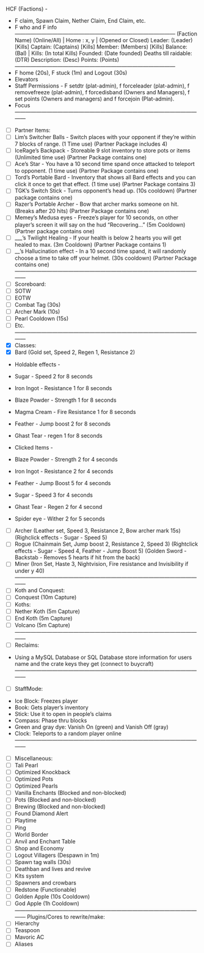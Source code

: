 HCF (Factions) -
- F claim, Spawn Claim, Nether Claim, End Claim, etc.
- F who and F info
——————————————————————————————
(Faction Name) (Online/All) | Home : x, y | (Opened or Closed)
  Leader: (Leader) [Kills]
  Captain: (Captains) [Kills]
  Member: (Members) [Kills]
  Balance: (Bal) | Kills: (In total Kills)
  Founded: (Date founded)
  Deaths till raidable: (DTR)
  Description: (Desc)
  Points: (Points)
——————————————————————————————
- F home (20s), F stuck (1m) and Logout (30s)
- Elevators
- Staff Permissions - F setdtr (plat-admin), f forceleader (plat-admin), f removefreeze (plat-admin), f forcedisband (Owners and Managers), f set points (Owners and managers) and f forcejoin (Plat-admin).
- Focus
————————————————————————————————————
- [ ] Partner Items:
- [ ] Lim’s Switcher Balls - Switch places with your opponent if they’re within 7 blocks of range. (1 Time use) (Partner Package includes 4)
- [ ] IceRage’s Backpack - Storeable 9 slot inventory to store pots or items (Unlimited time use) (Partner Package contains one)
- [ ] Ace’s Star - You have a 10 second time spand once attacked to teleport to opponent. (1 time use) (Partner Package contains one)
- [ ] Tord’s Portable Bard - Inventory that shows all Bard effects and you can click it once to get that effect. (1 time use) (Partner Package contains 3)
- [ ] TGK’s Switch Stick - Turns opponent’s head up. (10s cooldown) (Partner package contains one)
- [ ] Razer’s Portable Archer - Bow that archer marks someone on hit. (Breaks after 20 hits) (Partner Package contains one)
- [ ] Memey’s Medusa eyes - Freeze’s player for 10 seconds, on other player’s screen it will say on the hud “Recovering...” (5m Cooldown) (Partner package contains one)
- [ ] ___’s Twilight Healing - If your health is below 2 hearts you will get healed to max. (3m Cooldown) (Partner Package contains 1)
- [ ] __’s Hallucination effect - In a 10 second time spand, it will randomly choose a time to take off your helmet. (30s cooldown) (Partner Package contains one)
 ————————————————————————————————————
- [ ] Scoreboard:
- [ ] SOTW
- [ ] EOTW
- [ ] Combat Tag (30s)
- [ ] Archer Mark (10s)
- [ ] Pearl Cooldown (15s)
- [ ] Etc.
————————————————————————————————————
- [x] Classes:
- [x] Bard (Gold set, Speed 2, Regen 1, Resistance 2) 
- Holdable effects -
- Sugar - Speed 2 for 8 seconds
- Iron Ingot - Resistance 1 for 8 seconds
- Blaze Powder - Strength 1 for 8 seconds
- Magma Cream - Fire Resistance 1 for 8 seconds
- Feather - Jump boost 2 for 8 seconds 
- Ghast Tear - regen 1 for 8 seconds

- Clicked Items -
- Blaze Powder - Strength 2 for 4 seconds
- Iron Ingot - Resistance 2 for 4 seconds
- Feather - Jump Boost 5 for 4 seconds
- Sugar - Speed 3 for 4 seconds
- Ghast Tear - Regen 2 for 4 second
- Spider eye - Wither 2 for 5 seconds
- [ ] Archer (Leather set, Speed 3, Resistance 2, Bow archer mark 15s) (Righclick effects - Sugar - Speed 5)
- [ ] Rogue (Chainmain Set, Jump boost 2, Resistance 2, Speed 3) (Rightclick  effects - Sugar - Speed 4, Feather - Jump Boost 5) (Golden Sword - Backstab - Removes 5 hearts if hit from the back)
- [ ] Miner (Iron Set, Haste 3, Nightvision, Fire resistance and Invisibility if under y 40)
————————————————————————————————————
- [ ] Koth and Conquest:
- [ ] Conquest (10m Capture) 
- [ ] Koths:
- [ ] Nether Koth (5m Capture)
- [ ] End Koth (5m Capture)
- [ ] Volcano (5m Capture)
————————————————————————————————————
- [ ] Reclaims:
- Using a MySQL Database or SQL Database store information for users name and the crate keys they get (connect to buycraft)
————————————————————————————————————
- [ ] StaffMode:
- Ice Block: Freezes player
- Book: Gets player’s inventory
- Stick: Use it to open in people’s claims
- Compass: Phase thru blocks
- Green and gray dye: Vanish On (green) and Vanish Off (gray)
- Clock: Teleports to a random player online
————————————————————————————————————
- [ ] Miscellaneous:
- [ ] Tali Pearl
- [ ] Optimized Knockback
- [ ] Optimized Pots 
- [ ] Optimized Pearls
- [ ] Vanilla Enchants (Blocked and non-blocked)
- [ ] Pots (Blocked and non-blocked)
- [ ] Brewing (Blocked and non-blocked)
- [ ] Found Diamond Alert
- [ ] Playtime
- [ ] Ping
- [ ] World Border
- [ ] Anvil and Enchant Table 
- [ ] Shop and Economy 
- [ ] Logout Villagers (Despawn in 1m)
- [ ] Spawn tag walls (30s)
- [ ] Deathban and lives and revive
- [ ] Kits system
- [ ] Spawners and crowbars
- [ ] Redstone (Functionable)
- [ ] Golden Apple (10s Cooldown)
- [ ] God Apple (1h Cooldown)
————————————————————————————————————
Plugins/Cores to rewrite/make:
- [ ] Hierarchy 
- [ ] Teaspoon
- [ ] Mavoric AC
- [ ] Aliases
